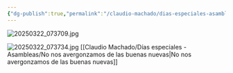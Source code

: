 ```yaml
---
{"dg-publish":true,"permalink":"/claudio-machado/dias-especiales-asambleas/primer-asignacion-de-patricia/"}
---
```



![20250322_073709.jpg](/img/user/Personal/Im%C3%A1genes/20250322_073709.jpg)

![20250322_073734.jpg](/img/user/Personal/Im%C3%A1genes/20250322_073734.jpg)
[[Claudio Machado/Días especiales - Asambleas/No nos avergonzamos de las buenas nuevas\|No nos avergonzamos de las buenas nuevas]]